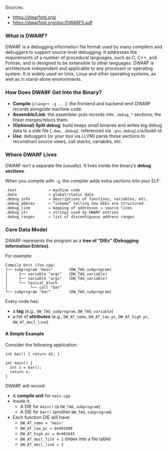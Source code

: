 
Sources:
- https://dwarfstd.org/
- https://dwarfstd.org/doc/DWARF5.pdf

### What is DWARF?
DWARF is a debugging information file format used by many compilers and debuggers to support source level debugging. It addresses the requirements of a number of procedural languages, such as C, C++, and Fortran, and is designed to be extensible to other languages. DWARF is architecture independent and applicable to any processor or operating system. It is widely used on Unix, Linux and other operating systems, as well as in stand-alone environments.

### How Does DWARF Get Into the Binary?
- **Compile** (`clang++ -g ...`): the frontend and backend emit DWARF records alongside machine code.
- **Assemble/Link**: the assembler puts records into `.debug_*` sections; the linker merges/relocs them.
- **(Optional) Split debug**: build keeps small binaries and writes big debug data to a side file (`.dwo`, `.debug`), referenced via `.gnu_debuglink`/build-id.
- **Use**: debuggers (or your tool via LLVM) parse these sections to reconstruct source views, call stacks, variables, etc.

### Where DWARF Lives
DWARF isn’t a separate file (usually). It lives inside the binary’s **debug sections**.

When you compile with `-g`, the compiler adds extra sections into your ELF:
```
.text              → machine code
.data              → global/static data
.debug_info        → descriptions of functions, variables, etc.
.debug_abbrev      → “schema” telling how DIEs are structured
.debug_line        → mapping of addresses ↔ source lines
.debug_str         → strings used by DWARF entries
.debug_ranges      → list of discontiguous address ranges
```
### Core Data Model
DWARF represents the program as a **tree of “DIEs” (Debugging Information Entries)**.

For example:
```
Compile Unit (foo.cpp)
├── subprogram "main"       (DW_TAG_subprogram)
│     ├── variable "argc"   (DW_TAG_variable)
│     ├── variable "argv"   (DW_TAG_variable)
│     └── lexical_block
│          └── call "bar"
└── subprogram "bar"        (DW_TAG_subprogram)
```

Every node has:
- a **tag** (e.g., `DW_TAG_subprogram`, `DW_TAG_variable`)
- a list of **attributes** (e.g., `DW_AT_name`, `DW_AT_low_pc`, `DW_AT_high_pc`, `DW_AT_decl_line`)

#### A Simple Example
Consider the following application:
```
int bar() { return 42; }

int main() {
  int x = bar();
  return x;
}
```

DWARF will record:
- A **compile unit** for `main.cpp`
- Inside it:
    - A DIE for `main()` (a `DW_TAG_subprogram`)
    - A DIE for `bar()` (another `DW_TAG_subprogram`)
- Each function DIE will have:
    - `DW_AT_name = "main"`
    - `DW_AT_low_pc = 0x401000`
    - `DW_AT_high_pc = 0x401045`
    - `DW_AT_decl_file = 1` (index into a file table)
    - `DW_AT_decl_line = 3`
